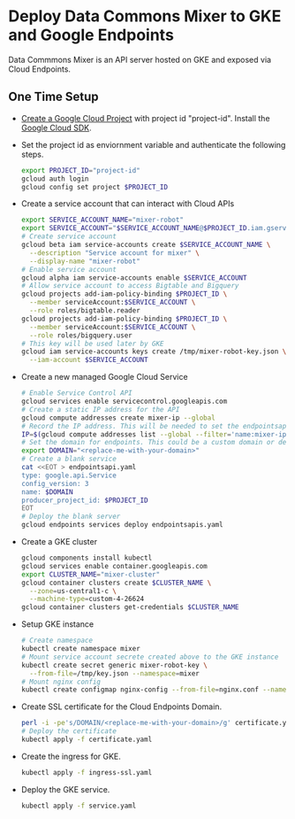 # Deploy Data Commons Mixer to GKE and Google Endpoints

Data Commmons Mixer is an API server hosted on GKE and exposed via Cloud
Endpoints.

## One Time Setup

-   [Create a Google Cloud Project](https://cloud.google.com/resource-manager/docs/creating-managing-projects)
    with project id "project-id". Install the
    [Google Cloud SDK](https://cloud.google.com/sdk/install).

-   Set the project id as enviornment variable and authenticate the following
    steps.

    ```bash
    export PROJECT_ID="project-id"
    gcloud auth login
    gcloud config set project $PROJECT_ID
    ```

-   Create a service account that can interact with Cloud APIs

    ```bash
    export SERVICE_ACCOUNT_NAME="mixer-robot"
    export SERVICE_ACCOUNT="$SERVICE_ACCOUNT_NAME@$PROJECT_ID.iam.gserviceaccount.com"
    # Create service account
    gcloud beta iam service-accounts create $SERVICE_ACCOUNT_NAME \
      --description "Service account for mixer" \
      --display-name "mixer-robot"
    # Enable service account
    gcloud alpha iam service-accounts enable $SERVICE_ACCOUNT
    # Allow service account to access Bigtable and Bigquery
    gcloud projects add-iam-policy-binding $PROJECT_ID \
      --member serviceAccount:$SERVICE_ACCOUNT \
      --role roles/bigtable.reader
    gcloud projects add-iam-policy-binding $PROJECT_ID \
      --member serviceAccount:$SERVICE_ACCOUNT \
      --role roles/bigquery.user
    # This key will be used later by GKE
    gcloud iam service-accounts keys create /tmp/mixer-robot-key.json \
      --iam-account $SERVICE_ACCOUNT
    ```

-   Create a new managed Google Cloud Service

    ```bash
    # Enable Service Control API
    gcloud services enable servicecontrol.googleapis.com
    # Create a static IP address for the API
    gcloud compute addresses create mixer-ip --global
    # Record the IP address. This will be needed to set the endpointsapi.yaml
    IP=$(gcloud compute addresses list --global --filter='name:mixer-ip' --format='value(ADDRESS)')
    # Set the domain for endpoints. This could be a custom domain or default domain from Endpoints like xxx.endpoints.$PROJECT_ID.cloud.goog
    export DOMAIN="<replace-me-with-your-domain>"
    # Create a blank service
    cat <<EOT > endpointsapi.yaml
    type: google.api.Service
    config_version: 3
    name: $DOMAIN
    producer_project_id: $PROJECT_ID
    EOT
    # Deploy the blank server
    gcloud endpoints services deploy endpointsapis.yaml
    ```

-   Create a GKE cluster

    ```bash
    gcloud components install kubectl
    gcloud services enable container.googleapis.com
    export CLUSTER_NAME="mixer-cluster"
    gcloud container clusters create $CLUSTER_NAME \
      --zone=us-central1-c \
      --machine-type=custom-4-26624
    gcloud container clusters get-credentials $CLUSTER_NAME
    ```

-   Setup GKE instance

    ```bash
    # Create namespace
    kubectl create namespace mixer
    # Mount service account secrete created above to the GKE instance
    kubectl create secret generic mixer-robot-key \
      --from-file=/tmp/key.json --namespace=mixer
    # Mount nginx config
    kubectl create configmap nginx-config --from-file=nginx.conf --namespace=mixer
    ```

-   Create SSL certificate for the Cloud Endpoints Domain.

    ```bash
    perl -i -pe's/DOMAIN/<replace-me-with-your-domain>/g' certificate.yaml
    # Deploy the certificate
    kubectl apply -f certificate.yaml
    ```

-   Create the ingress for GKE.

    ```bash
    kubectl apply -f ingress-ssl.yaml
    ```

-   Deploy the GKE service.

    ```bash
    kubectl apply -f service.yaml
    ```
